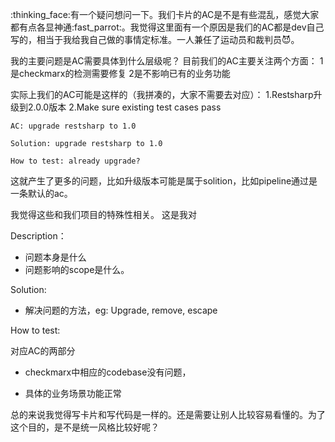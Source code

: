 :thinking_face:有一个疑问想问一下。我们卡片的AC是不是有些混乱，感觉大家都有点各显神通:fast_parrot:。我觉得这里面有一个原因是我们的AC都是dev自己写的，相当于我给我自己做的事情定标准。一人兼任了运动员和裁判员:smiling_imp:。

我的主要问题是AC需要具体到什么层级呢？
目前我们的AC主要关注两个方面：
1是checkmarx的检测需要修复
2是不影响已有的业务功能

实际上我们的AC可能是这样的（我拼凑的，大家不需要去对应）：
1.Restsharp升级到2.0.0版本
2.Make sure existing test cases pass

```
AC: upgrade restsharp to 1.0

Solution: upgrade restsharp to 1.0

How to test: already upgrade?
```



这就产生了更多的问题，比如升级版本可能是属于solition，比如pipeline通过是一条默认的ac。

我觉得这些和我们项目的特殊性相关。
这是我对

Description：

- 问题本身是什么 
- 问题影响的scope是什么。 

Solution: 

- 解决问题的方法，eg: Upgrade, remove, escape

How to test: 

对应AC的两部分

- checkmarx中相应的codebase没有问题，

- 具体的业务场景功能正常



总的来说我觉得写卡片和写代码是一样的。还是需要让别人比较容易看懂的。为了这个目的，是不是统一风格比较好呢？


